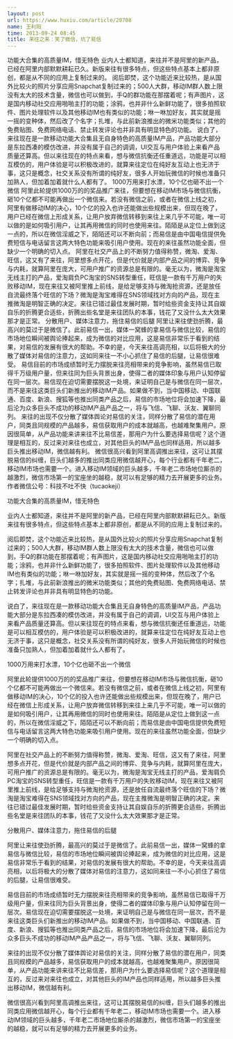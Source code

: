```yaml
---
layout: post
url: https://www.huxiu.com/article/20708
name: 王利阳
time: 2013-09-24 08:45
title: 来往之来：笑了微信，坑了易信
---
```

功能大合集的高质量IM，惜无特色 业内人士都知道，来往并不是阿里的新产品，已经在阿里内部默默耕耘已久。新版来往有很多特点，但这些特点基本上都非原创，都是从不同的应用上复制过来的。 阅后即焚，这个功能近来比较热，是从国外比较火的照片分享应用Snapchat复制过来的；500人大群，移动IM群人数上限没有太大的技术含量，微信也可以做到，手Q的群功能在那摆着呢；有声图片，这是国内移动社交应用啪啪主打的功能；涂鸦，也并非什么新鲜功能了，很多拍照软件、图片处理软件以及其他移动IM也有类似的功能；咻一咻加好友，其实就是摇一摇的变种体，然后改了个名字；扎堆，与此前新浪推出的微米功能类似；其他的免费贴图、免费网络电话、禁止转发评论也并非具有明显特色的功能。 说白了，来往现在是一款移动功能大合集且无自身特色的高质量IM产品，产品功能大部分是东拉西凑的模仿改进，并没有属于自己的调调，UI交互与用户体验上来看产品质量还算高。但以来往现在的特点来看，想与微信抗衡还任重道远，功能是可以相互模仿的，用户体验是可以积极改进的，就算来往定位在纯好友互动上也无济于事，这只是概念，社交关系没有所谓的纯好友，很多人开始玩微信的时候也准备只加熟人，但加着加着就什么人都有了。 1000万用来打水漂，10个亿也砸不出一个微信 阿里此轮提供1000万的的奖品推广来往，但要想在移动IM市场与微信抗衡，砸10个亿都不可能再做出一个微信来。若没有微信之前，或者在微信上线之初，阿里有做移动IM的决心，10个亿的投入也许还能做出些规模出来，但现在晚了，用户已经在微信上形成关系，让用户放弃微信转移到来往上来几乎不可能，唯一可以做的是如何吸引用户，让其再用微信的同时也使用来往。陌陌是从定位上做到这一点的，所以在微信淫威之下，陌陌还可以不断向前；而易信是由中国电信提供免费短信与电话留言这两大特色功能来吸引用户使用。现在的来往虽然功能全面，但缺少一个明确的切入点。 阿里在社交产品上的不断努力值得称赞，微淘、爱淘、旺信，这又有了来往，阿里想多点开花，但是代价就是内部产品之间的博弈、竞争与内耗，就算阿里在庞大，可用户推广的资源总是有限的。毫无以为，微淘是淘宝无线主打的产品，爱淘肩负PC淘宝的SNS转型重任，旺信是一款有千万用户的失败移动IM，现在来往又被阿里推上前线，是给足够支持与微淘抢资源，还是放任自流最终落个旺信的下场？微淘是淘宝难得在SNS领域找对方向的产品，现在主推微淘是明智正确的决定。来往已错过最佳发展时期，暂时给些资金支持让其自娱自乐的折腾更合适些，折腾出些名堂是来往团队的本事，钱花了又没什么太大效果那才是正常。 分散用户、媒体注意力，拖住易信的后腿 阿里让来往使劲折腾，最高兴的莫过于是微信了。此前易信一出，媒体一窝蜂的拿易信与微信比较，易信的市场地位瞬间被舆论捧起来，成为微信的对比应用，这是易信非常乐于看到的结果，对易信的发展有很大的帮助。不幸的是，今天来往高调亮相，以后将极大的分散了媒体对易信的注意力，这如同来往一不小心抓住了易信的后腿，让易信很难受。 易信目前的市场成绩暂时无力摆脱来往亮相带来的竞争影响，虽然易信已取得千万级用户量，但来往同为巨头背景出身，使得二者的媒体印象与用户认知停留在同一层次。易信现在迫切需要摆脱这一处境，来证明自己是与微信在同一层次，而不是来往这类巨头们新推出的移动IM产品。如果做不到，当中国移动、中国联通、百度、新浪、搜狐等也推出同类产品之后，易信的市场地位将会加速下降，最后沦为众多巨头不成功的移动IM产品产品之一，将与飞信、飞聊、沃友、翼聊同列。 来往的出现不仅分散了媒体舆论对易信的关注，同样分散了易信的潜在用户，同类且同规模的产品越多，易信获取用户的成本就越高，也越难聚集用户。原因很简单，从产品功能来讲来往不比易信差，那用户为什么要选择易信呢？这个道理是相互的，反过来对来往也成立，对其他巨头的IM产品也同样适用，所以越多巨头推出移动IM，微信越有利。 微信很高兴看到阿里高调推出来往，这可让其摆脱易信的纠缠，巨头们越多的推出同类应用微信越开心，每个行业都有千年老二，移动IM市场也需要一个。进入移动IM领域的巨头越多，千年老二市场地位厮杀的越激烈，微信市场第一的宝座坐的越稳，就可以有足够的精力去开展更多的业务。 作者微信公号：科技不吐不快（tucaokeji）

功能大合集的高质量IM，惜无特色

业内人士都知道，来往并不是阿里的新产品，已经在阿里内部默默耕耘已久。新版来往有很多特点，但这些特点基本上都非原创，都是从不同的应用上复制过来的。

阅后即焚，这个功能近来比较热，是从国外比较火的照片分享应用Snapchat复制过来的；500人大群，移动IM群人数上限没有太大的技术含量，微信也可以做到，手Q的群功能在那摆着呢；有声图片，这是国内移动社交应用啪啪主打的功能；涂鸦，也并非什么新鲜功能了，很多拍照软件、图片处理软件以及其他移动IM也有类似的功能；咻一咻加好友，其实就是摇一摇的变种体，然后改了个名字；扎堆，与此前新浪推出的微米功能类似；其他的免费贴图、免费网络电话、禁止转发评论也并非具有明显特色的功能。

说白了，来往现在是一款移动功能大合集且无自身特色的高质量IM产品，产品功能大部分是东拉西凑的模仿改进，并没有属于自己的调调，UI交互与用户体验上来看产品质量还算高。但以来往现在的特点来看，想与微信抗衡还任重道远，功能是可以相互模仿的，用户体验是可以积极改进的，就算来往定位在纯好友互动上也无济于事，这只是概念，社交关系没有所谓的纯好友，很多人开始玩微信的时候也准备只加熟人，但加着加着就什么人都有了。

1000万用来打水漂，10个亿也砸不出一个微信

阿里此轮提供1000万的的奖品推广来往，但要想在移动IM市场与微信抗衡，砸10个亿都不可能再做出一个微信来。若没有微信之前，或者在微信上线之初，阿里有做移动IM的决心，10个亿的投入也许还能做出些规模出来，但现在晚了，用户已经在微信上形成关系，让用户放弃微信转移到来往上来几乎不可能，唯一可以做的是如何吸引用户，让其再用微信的同时也使用来往。陌陌是从定位上做到这一点的，所以在微信淫威之下，陌陌还可以不断向前；而易信是由中国电信提供免费短信与电话留言这两大特色功能来吸引用户使用。现在的来往虽然功能全面，但缺少一个明确的切入点。

阿里在社交产品上的不断努力值得称赞，微淘、爱淘、旺信，这又有了来往，阿里想多点开花，但是代价就是内部产品之间的博弈、竞争与内耗，就算阿里在庞大，可用户推广的资源总是有限的。毫无以为，微淘是淘宝无线主打的产品，爱淘肩负PC淘宝的SNS转型重任，旺信是一款有千万用户的失败移动IM，现在来往又被阿里推上前线，是给足够支持与微淘抢资源，还是放任自流最终落个旺信的下场？微淘是淘宝难得在SNS领域找对方向的产品，现在主推微淘是明智正确的决定。来往已错过最佳发展时期，暂时给些资金支持让其自娱自乐的折腾更合适些，折腾出些名堂是来往团队的本事，钱花了又没什么太大效果那才是正常。

分散用户、媒体注意力，拖住易信的后腿

阿里让来往使劲折腾，最高兴的莫过于是微信了。此前易信一出，媒体一窝蜂的拿易信与微信比较，易信的市场地位瞬间被舆论捧起来，成为微信的对比应用，这是易信非常乐于看到的结果，对易信的发展有很大的帮助。不幸的是，今天来往高调亮相，以后将极大的分散了媒体对易信的注意力，这如同来往一不小心抓住了易信的后腿，让易信很难受。

易信目前的市场成绩暂时无力摆脱来往亮相带来的竞争影响，虽然易信已取得千万级用户量，但来往同为巨头背景出身，使得二者的媒体印象与用户认知停留在同一层次。易信现在迫切需要摆脱这一处境，来证明自己是与微信在同一层次，而不是来往这类巨头们新推出的移动IM产品。如果做不到，当中国移动、中国联通、百度、新浪、搜狐等也推出同类产品之后，易信的市场地位将会加速下降，最后沦为众多巨头不成功的移动IM产品产品之一，将与飞信、飞聊、沃友、翼聊同列。

来往的出现不仅分散了媒体舆论对易信的关注，同样分散了易信的潜在用户，同类且同规模的产品越多，易信获取用户的成本就越高，也越难聚集用户。原因很简单，从产品功能来讲来往不比易信差，那用户为什么要选择易信呢？这个道理是相互的，反过来对来往也成立，对其他巨头的IM产品也同样适用，所以越多巨头推出移动IM，微信越有利。

微信很高兴看到阿里高调推出来往，这可让其摆脱易信的纠缠，巨头们越多的推出同类应用微信越开心，每个行业都有千年老二，移动IM市场也需要一个。进入移动IM领域的巨头越多，千年老二市场地位厮杀的越激烈，微信市场第一的宝座坐的越稳，就可以有足够的精力去开展更多的业务。

